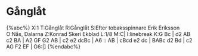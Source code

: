 # Gånglåt

{%abc%}
X:1
T:Gånglåt
R:Gånglåt
S:Efter tobaksspinnare Erik Eriksson
O:Nås, Dalarna
Z:Konrad Skeri Ekblad
L:1/8
M:C|
I:linebreak <EOL>
K:G
Bc | d2 AB c2 BA | A2 GF G2 AB | c2 e2 dcBc | A6 ::
AB | cBcd e2 dc | BABc d2 Bd | c2 AG F2 EF | G6:|]
{%endabc%}
